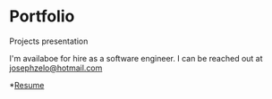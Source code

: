 # Portfolio
Projects presentation

I'm availaboe for hire as a software engineer. I can be reached out at josephzelo@hotmail.com

 *[Resume]()
